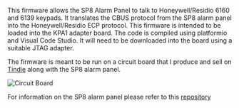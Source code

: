 This firmware allows the SP8 Alarm Panel to talk to Honeywell/Residio 6160 and 6139 keypads. 
It translates the CBUS protocol from the SP8 alarm panel into the Honeywell/Residio ECP protocol.
This firmware is intended to be loaded into the KPA1 adapter board. The code is compiled using
platformio and Visual Code Studio. It will need to be downloaded into the board using a suitable
JTAG adapter. 

The firmware is meant to be run on a circuit board that I produce and sell on [Tindie](https://www.tindie.com/products/home-control-labs/8-zone-sensor-panel-for-esphome/) along with the 
SP8 alarm panel. 

![Circuit Board](https://github.com/hwstar/Honeywell-Residio-ECP-Adapter/assets/board.jpg)


For information on the SP8 alarm panel please refer to this [repository](https://github.com/hwstar/8-zone-sensor-panel)
